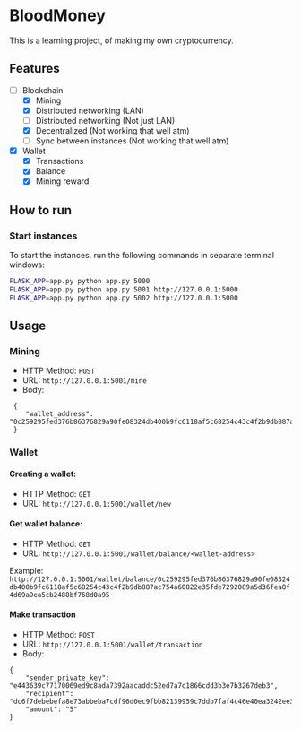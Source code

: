 # BloodMoney
This is a learning project, of making my own cryptocurrency.

## Features
- [ ] Blockchain
  - [x] Mining
  - [x] Distributed networking (LAN)
  - [ ] Distributed networking (Not just LAN)
  - [x] Decentralized (Not working that well atm)
  - [ ] Sync between instances (Not working that well atm)
- [x] Wallet
  - [x] Transactions
  - [x] Balance
  - [X] Mining reward

## How to run

### Start instances
To start the instances, run the following commands in separate terminal windows:

```sh
FLASK_APP=app.py python app.py 5000
FLASK_APP=app.py python app.py 5001 http://127.0.0.1:5000
FLASK_APP=app.py python app.py 5002 http://127.0.0.1:5000
```

## Usage

### Mining
* HTTP Method: `POST` 
* URL: `http://127.0.0.1:5001/mine`
* Body:
```
 {
    "wallet_address": "0c259295fed376b86376829a90fe08324db400b9fc6118af5c68254c43c4f2b9db887ac754a60822e35fde7292089a5d36fea8f4d69a9ea5cb2488bf768d0a95" 
 }
```

### Wallet
#### Creating a wallet:
  * HTTP Method: `GET`
  * URL: `http://127.0.0.1:5001/wallet/new`

#### Get wallet balance:
  * HTTP Method: `GET`
  * URL: `http://127.0.0.1:5001/wallet/balance/<wallet-address>`

Example: `http://127.0.0.1:5001/wallet/balance/0c259295fed376b86376829a90fe08324db400b9fc6118af5c68254c43c4f2b9db887ac754a60822e35fde7292089a5d36fea8f4d69a9ea5cb2488bf768d0a95`

#### Make transaction
  * HTTP Method: `POST`
  * URL: `http://127.0.0.1:5001/wallet/transaction`
  * Body:
```
{
    "sender_private_key": "e443639c77170069ed9c8ada7392aacaddc52ed7a7c1866cdd3b3e7b3267deb3",
    "recipient": "dc6f7debebefa8e73abbeba7cdf96d0ec9fbb82139959c7ddb7faf4c46e40ea3242ee3dec15148da244eb2f772116a25467d78b2e7677ffde0260b700b0384d3",
    "amount": "5"
}
```